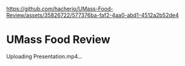 
https://github.com/hacherio/UMass-Food-Review/assets/35826722/577376ba-faf2-4aa0-abd1-4512a2b52de4
# UMass Food Review

Uploading Presentation.mp4…
